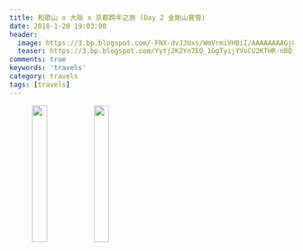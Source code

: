 ```yaml
---
title: 和歌山 x 大阪 x 京都跨年之旅 (Day 2 金剛山賞雪)
date: 2018-1-20 19:03:00
header:
  image: https://3.bp.blogspot.com/-FNX-dvJJUxs/WmVrmiVHBiI/AAAAAAAAGj8/CO7b_m-nrwEqTJrd8e2px7uwa20jgveNgCKgBGAs/s1600/IMG_5279.JPG
  teaser: https://3.bp.blogspot.com/Yytj2K2Yn7EQ_1GgTyijYVoCU2KTHR-nBQ_trr7gJXlXRDYiE_1PC_EUqy2n1684bEVQdir8ccQ=s1600
comments: true
keywords: 'travels'
category: travels
tags: [travels]
---
```


<figure class="half">
    <img src="https://2.bp.blogspot.com/pkSwDmK6chEkvpsXqy7l7vwL-NOEHGeidlcB32BdPivDRNrmMZQnM1E66Cb9_hYZo6mHhTWBavc=s1600" height="25%" width="25%">
    <img src="https://3.bp.blogspot.com/7HxwMWrtayZ6EqPxMrIpq8JxNV6d6yXIlBFaM3leODCCknWqSUNQvkyL_VWVe4jxerUCsTiAEVo=s1600" height="25%" width="25%">
</figure>

